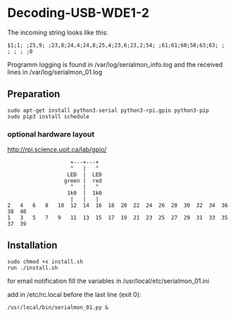 # Decoding-USB-WDE1-2
The incoming string looks like this:
```
$1;1; ;25,9; ;23,8;24,4;24,8;25,4;23,6;23,2;54; ;61;61;60;58;63;63; ; ; ; ; ;0
```
Programm logging is found in /var/log/serialmon_info.log and the received lines in /var/log/serialmon_01.log

## Preparation
```
sudo apt-get install python3-serial python3-rpi.gpio python3-pip
sudo pip3 install schedule
```

### optional hardware layout
http://rpi.science.uoit.ca/lab/gpio/
```
                    +---+---+
                    ^   |   ^
                   LED  |  LED
                  green |  red
                    ^   |   ^
                   1k0  |  1k0
                    |   |   |
2   4   6   8   10  12  14  16  18  20  22  24  26  28  30  32  34  36  38  40
1   3   5   7   9   11  13  15  17  19  21  23  25  27  29  31  33  35  37  39
```

## Installation
```
sudo chmod +x install.sh
run ./install.sh
```
for email notification fill the variables in /usr/local/etc/serialmon_01.ini

add in /etc/rc.local before the last line (exit 0):
```
/usr/local/bin/serialmon_01.py &
```
